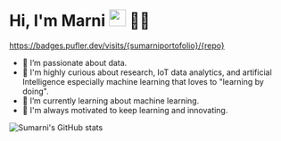 # Hi, I'm Marni <img src="https://raw.githubusercontent.com/MartinHeinz/MartinHeinz/master/wave.gif" width="30px"> 👩‍💻
https://badges.pufler.dev/visits/{sumarniportofolio}/{repo}

- 👋 I’m passionate about data.
- 👀 I'm highly curious about research, IoT data analytics, and artificial Intelligence especially machine learning that loves to "learning by doing".
- 🌱 I’m currently learning about machine learning.
- 💞️ I'm always motivated to keep learning and innovating.

![Sumarni's GitHub stats](https://github-readme-stats.vercel.app/api?username=sumarniportofolio&show_icons=true&theme=radical)
<!---
sumarniportofolio/sumarniportofolio is a ✨ special ✨ repository because its `README.md` (this file) appears on your GitHub profile.
You can click the Preview link to take a look at your changes.
--->
